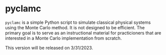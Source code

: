 # pyclamc

`pyclamc` is a simple Python script to simulate classical physical systems using the Monte Carlo method. It is not designed to be efficient. The primary goal is to serve as an instructional material for practicioners that are interested in a Monte Carlo implementation from scratch.

This version will be released on 3/31/2023.
